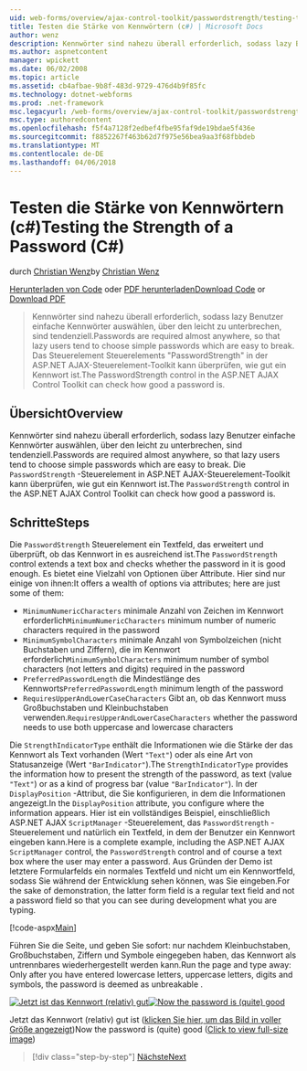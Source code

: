 ```yaml
---
uid: web-forms/overview/ajax-control-toolkit/passwordstrength/testing-the-strength-of-a-password-cs
title: Testen die Stärke von Kennwörtern (c#) | Microsoft Docs
author: wenz
description: Kennwörter sind nahezu überall erforderlich, sodass lazy Benutzer einfache Kennwörter auswählen, über den leicht zu unterbrechen, sind tendenziell. In der ASP-Steuerelements "PasswordStrength"-Steuerelement. N...
ms.author: aspnetcontent
manager: wpickett
ms.date: 06/02/2008
ms.topic: article
ms.assetid: cb4afbae-9b8f-483d-9729-476d4b9f85fc
ms.technology: dotnet-webforms
ms.prod: .net-framework
msc.legacyurl: /web-forms/overview/ajax-control-toolkit/passwordstrength/testing-the-strength-of-a-password-cs
msc.type: authoredcontent
ms.openlocfilehash: f5f4a7128f2edbef4fbe95faf9de19bdae5f436e
ms.sourcegitcommit: f8852267f463b62d7f975e56bea9aa3f68fbbdeb
ms.translationtype: MT
ms.contentlocale: de-DE
ms.lasthandoff: 04/06/2018
---
```

<a name="testing-the-strength-of-a-password-c"></a><span data-ttu-id="b5f8d-104">Testen die Stärke von Kennwörtern (c#)</span><span class="sxs-lookup"><span data-stu-id="b5f8d-104">Testing the Strength of a Password (C#)</span></span>
====================
<span data-ttu-id="b5f8d-105">durch [Christian Wenz](https://github.com/wenz)</span><span class="sxs-lookup"><span data-stu-id="b5f8d-105">by [Christian Wenz](https://github.com/wenz)</span></span>

<span data-ttu-id="b5f8d-106">[Herunterladen von Code](http://download.microsoft.com/download/9/3/f/93f8daea-bebd-4821-833b-95205389c7d0/PasswordStrength0.cs.zip) oder [PDF herunterladen](http://download.microsoft.com/download/2/d/c/2dc10e34-6983-41d4-9c08-f78f5387d32b/passwordstrength0CS.pdf)</span><span class="sxs-lookup"><span data-stu-id="b5f8d-106">[Download Code](http://download.microsoft.com/download/9/3/f/93f8daea-bebd-4821-833b-95205389c7d0/PasswordStrength0.cs.zip) or [Download PDF](http://download.microsoft.com/download/2/d/c/2dc10e34-6983-41d4-9c08-f78f5387d32b/passwordstrength0CS.pdf)</span></span>

> <span data-ttu-id="b5f8d-107">Kennwörter sind nahezu überall erforderlich, sodass lazy Benutzer einfache Kennwörter auswählen, über den leicht zu unterbrechen, sind tendenziell.</span><span class="sxs-lookup"><span data-stu-id="b5f8d-107">Passwords are required almost anywhere, so that lazy users tend to choose simple passwords which are easy to break.</span></span> <span data-ttu-id="b5f8d-108">Das Steuerelement Steuerelements "PasswordStrength" in der ASP.NET AJAX-Steuerelement-Toolkit kann überprüfen, wie gut ein Kennwort ist.</span><span class="sxs-lookup"><span data-stu-id="b5f8d-108">The PasswordStrength control in the ASP.NET AJAX Control Toolkit can check how good a password is.</span></span>


## <a name="overview"></a><span data-ttu-id="b5f8d-109">Übersicht</span><span class="sxs-lookup"><span data-stu-id="b5f8d-109">Overview</span></span>

<span data-ttu-id="b5f8d-110">Kennwörter sind nahezu überall erforderlich, sodass lazy Benutzer einfache Kennwörter auswählen, über den leicht zu unterbrechen, sind tendenziell.</span><span class="sxs-lookup"><span data-stu-id="b5f8d-110">Passwords are required almost anywhere, so that lazy users tend to choose simple passwords which are easy to break.</span></span> <span data-ttu-id="b5f8d-111">Die `PasswordStrength` -Steuerelement in ASP.NET AJAX-Steuerelement-Toolkit kann überprüfen, wie gut ein Kennwort ist.</span><span class="sxs-lookup"><span data-stu-id="b5f8d-111">The `PasswordStrength` control in the ASP.NET AJAX Control Toolkit can check how good a password is.</span></span>

## <a name="steps"></a><span data-ttu-id="b5f8d-112">Schritte</span><span class="sxs-lookup"><span data-stu-id="b5f8d-112">Steps</span></span>

<span data-ttu-id="b5f8d-113">Die `PasswordStrength` Steuerelement ein Textfeld, das erweitert und überprüft, ob das Kennwort in es ausreichend ist.</span><span class="sxs-lookup"><span data-stu-id="b5f8d-113">The `PasswordStrength` control extends a text box and checks whether the password in it is good enough.</span></span> <span data-ttu-id="b5f8d-114">Es bietet eine Vielzahl von Optionen über Attribute. Hier sind nur einige von ihnen:</span><span class="sxs-lookup"><span data-stu-id="b5f8d-114">It offers a wealth of options via attributes; here are just some of them:</span></span>

- <span data-ttu-id="b5f8d-115">`MinimumNumericCharacters` minimale Anzahl von Zeichen im Kennwort erforderlich</span><span class="sxs-lookup"><span data-stu-id="b5f8d-115">`MinimumNumericCharacters` minimum number of numeric characters required in the password</span></span>
- <span data-ttu-id="b5f8d-116">`MinimumSymbolCharacters` minimale Anzahl von Symbolzeichen (nicht Buchstaben und Ziffern), die im Kennwort erforderlich</span><span class="sxs-lookup"><span data-stu-id="b5f8d-116">`MinimumSymbolCharacters` minimum number of symbol characters (not letters and digits) required in the password</span></span>
- <span data-ttu-id="b5f8d-117">`PreferredPasswordLength` die Mindestlänge des Kennworts</span><span class="sxs-lookup"><span data-stu-id="b5f8d-117">`PreferredPasswordLength` minimum length of the password</span></span>
- <span data-ttu-id="b5f8d-118">`RequiresUpperAndLowerCaseCharacters` Gibt an, ob das Kennwort muss Großbuchstaben und Kleinbuchstaben verwenden.</span><span class="sxs-lookup"><span data-stu-id="b5f8d-118">`RequiresUpperAndLowerCaseCharacters` whether the password needs to use both uppercase and lowercase characters</span></span>

<span data-ttu-id="b5f8d-119">Die `StrengthIndicatorType` enthält die Informationen wie die Stärke der das Kennwort als Text vorhanden (Wert `"Text"`) oder als eine Art von Statusanzeige (Wert `"BarIndicator"`).</span><span class="sxs-lookup"><span data-stu-id="b5f8d-119">The `StrengthIndicatorType` provides the information how to present the strength of the password, as text (value `"Text"`) or as a kind of progress bar (value `"BarIndicator"`).</span></span> <span data-ttu-id="b5f8d-120">In der `DisplayPosition` -Attribut, die Sie konfigurieren, in dem die Informationen angezeigt.</span><span class="sxs-lookup"><span data-stu-id="b5f8d-120">In the `DisplayPosition` attribute, you configure where the information appears.</span></span> <span data-ttu-id="b5f8d-121">Hier ist ein vollständiges Beispiel, einschließlich ASP.NET AJAX `ScriptManager` -Steuerelement, das `PasswordStrength` -Steuerelement und natürlich ein Textfeld, in dem der Benutzer ein Kennwort eingeben kann.</span><span class="sxs-lookup"><span data-stu-id="b5f8d-121">Here is a complete example, including the ASP.NET AJAX `ScriptManager` control, the `PasswordStrength` control and of course a text box where the user may enter a password.</span></span> <span data-ttu-id="b5f8d-122">Aus Gründen der Demo ist letztere Formularfelds ein normales Textfeld und nicht um ein Kennwortfeld, sodass Sie während der Entwicklung sehen können, was Sie eingeben.</span><span class="sxs-lookup"><span data-stu-id="b5f8d-122">For the sake of demonstration, the latter form field is a regular text field and not a password field so that you can see during development what you are typing.</span></span>

[!code-aspx[Main](testing-the-strength-of-a-password-cs/samples/sample1.aspx)]

<span data-ttu-id="b5f8d-123">Führen Sie die Seite, und geben Sie sofort: nur nachdem Kleinbuchstaben, Großbuchstaben, Ziffern und Symbole eingegeben haben, das Kennwort als untrennbares wiederhergestellt werden kann.</span><span class="sxs-lookup"><span data-stu-id="b5f8d-123">Run the page and type away: Only after you have entered lowercase letters, uppercase letters, digits and symbols, the password is deemed as unbreakable .</span></span>


<span data-ttu-id="b5f8d-124">[![Jetzt ist das Kennwort (relativ) gut](testing-the-strength-of-a-password-cs/_static/image2.png)](testing-the-strength-of-a-password-cs/_static/image1.png)</span><span class="sxs-lookup"><span data-stu-id="b5f8d-124">[![Now the password is (quite) good](testing-the-strength-of-a-password-cs/_static/image2.png)](testing-the-strength-of-a-password-cs/_static/image1.png)</span></span>

<span data-ttu-id="b5f8d-125">Jetzt das Kennwort (relativ) gut ist ([klicken Sie hier, um das Bild in voller Größe angezeigt](testing-the-strength-of-a-password-cs/_static/image3.png))</span><span class="sxs-lookup"><span data-stu-id="b5f8d-125">Now the password is (quite) good ([Click to view full-size image](testing-the-strength-of-a-password-cs/_static/image3.png))</span></span>

> [!div class="step-by-step"]
> [<span data-ttu-id="b5f8d-126">Nächste</span><span class="sxs-lookup"><span data-stu-id="b5f8d-126">Next</span></span>](testing-the-strength-of-a-password-vb.md)
